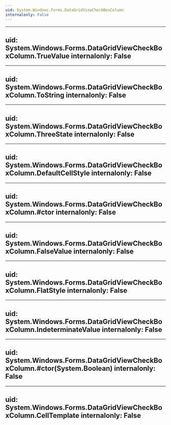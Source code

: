 ```yaml
---
uid: System.Windows.Forms.DataGridViewCheckBoxColumn
internalonly: False
---
```


---
uid: System.Windows.Forms.DataGridViewCheckBoxColumn.TrueValue
internalonly: False
---

---
uid: System.Windows.Forms.DataGridViewCheckBoxColumn.ToString
internalonly: False
---

---
uid: System.Windows.Forms.DataGridViewCheckBoxColumn.ThreeState
internalonly: False
---

---
uid: System.Windows.Forms.DataGridViewCheckBoxColumn.DefaultCellStyle
internalonly: False
---

---
uid: System.Windows.Forms.DataGridViewCheckBoxColumn.#ctor
internalonly: False
---

---
uid: System.Windows.Forms.DataGridViewCheckBoxColumn.FalseValue
internalonly: False
---

---
uid: System.Windows.Forms.DataGridViewCheckBoxColumn.FlatStyle
internalonly: False
---

---
uid: System.Windows.Forms.DataGridViewCheckBoxColumn.IndeterminateValue
internalonly: False
---

---
uid: System.Windows.Forms.DataGridViewCheckBoxColumn.#ctor(System.Boolean)
internalonly: False
---

---
uid: System.Windows.Forms.DataGridViewCheckBoxColumn.CellTemplate
internalonly: False
---
